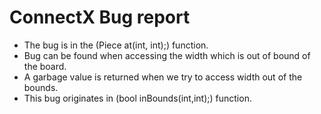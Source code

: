 # ConnectX Bug report

- The bug is in the (Piece at(int, int);) function.
- Bug can be found when accessing the width which is out of bound of the board.
- A garbage value is returned when we try to access width out of the bounds.
- This bug originates in (bool inBounds(int,int);) function. 

